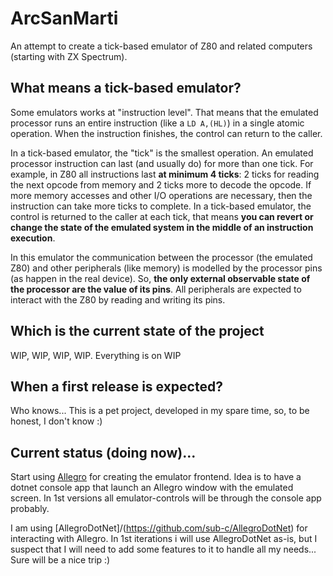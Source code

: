 # ArcSanMarti

An attempt to create a tick-based emulator of Z80 and related computers (starting with ZX Spectrum).

## What means a tick-based emulator?

Some emulators works at "instruction level". That means that the emulated processor runs an entire instruction (like a `LD A,(HL)`) in a single atomic operation. When the instruction finishes, the control can return to the caller.

In a tick-based emulator, the "tick" is the smallest operation. An emulated processor instruction can last (and usually do) for more than one tick. For example, in Z80 all instructions last **at minimum 4 ticks**: 2 ticks for reading the next opcode from memory and 2 ticks more to decode the opcode. If more memory accesses and other I/O operations are necessary, then the instruction can take more ticks to complete. In a tick-based emulator, the control is returned to the caller at each tick, that means **you can revert or change the state of the emulated system in the middle of an instruction execution**.

In this emulator the communication between the processor (the emulated Z80) and other peripherals (like memory) is modelled by the processor pins (as happen in the real device). So, **the only external observable state of the processor are the value of its pins**. All peripherals are expected to interact with the Z80 by reading and writing its pins.

## Which is the current state of the project

WIP, WIP, WIP, WIP. Everything is on WIP

## When a first release is expected?

Who knows... This is a pet project, developed in my spare time, so, to be honest, I don't know :)

## Current status (doing now)...

Start using [Allegro](https://liballeg.org/) for creating the emulator frontend. Idea is to have a dotnet console app that launch an Allegro window with the emulated screen. In 1st versions all emulator-controls will be through the console app probably.

I am using [AllegroDotNet]/(https://github.com/sub-c/AllegroDotNet) for interacting with Allegro. In 1st iterations  i will use AllegroDotNet as-is, but I suspect that I will need to add some features to it to handle all my needs... Sure will be a nice trip :)


